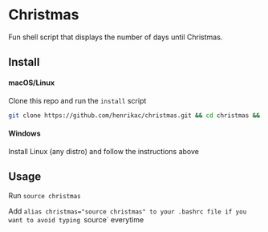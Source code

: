 # Christmas

Fun shell script that displays the number of days until Christmas.

## Install

#### macOS/Linux

Clone this repo and run the `install` script

```sh
git clone https://github.com/henrikac/christmas.git && cd christmas && bash install
```

#### Windows

Install Linux (any distro) and follow the instructions above

## Usage

Run `source christmas`  

Add `alias christmas="source christmas" to your .bashrc file if you want to avoid typing `source` everytime
